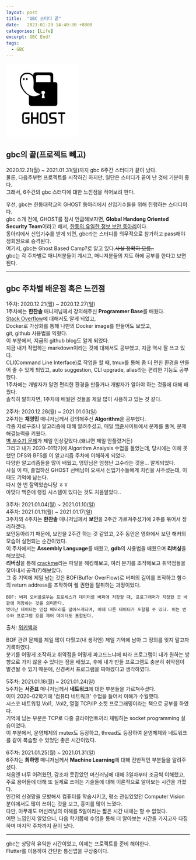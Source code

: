 ```yaml
---
layout: post
title:  "GBC 스터디 끝"
date:   2021-01-29 14:40:30 +0800
categories: [Life]
excerpt: GBC End!
tags:
  - GBC
---
```


![GHOST](/assets/images/ghost_img/ghost.PNG)  
## gbc의 끝(프로젝트 빼고)  

2020.12.21(월) ~ 2021.01.31(일)까지 gbc 6주간 스터디가 끝이 났다.  
물론, 다음주부턴 프로젝트를 시작하긴 하지만, 일단은 스터디가 끝이 난 것에 기분이 좋다.  
그래서, 6주간의 gbc 스터디에 대한 느낀점을 적어보려 한다.  

우선, gbc는 한동대학교의 GHOST 동아리에서 신입기수들을 위해 진행하는 스터디이다.  
gbc 소개 전에, GHOST를 잠시 언급해보자면, **Global Handong Oriented Security Team**이라고 해서, <u>한동의 유일한 정보 보안 동아리</u>이다.  
동아리에서 신입기수를 받게 되면, gbc라는 스터디를 의무적으로 참가하고 pass해야 정회원으로 승격된다.  
여기서, gbc는 Ghost Based Camp?로 알고 있다.~~사실 정확히 모름..~~  
gbc는 각 주차별로 매니저분들이 계시고, 매니저분들의 지도 하에 공부를 한다고 보면 된다.  

---
## gbc 주차별 배운점 혹은 느낀점  

1주차: 2020.12.21(월) ~ 2020.12.27(일)  
1주차에는 **한찬솔** 매니저님께서 강의해주신 **Programmer Base**를 배웠다.  
[Stack Overflow](https://stackoverflow.com/)에 대해서도 알게 되었고,  
Docker로 가상화를 통해 나만의 Docker image를 만들어도 보았고,  
git, github 사용법을 익혔다.  
이 부분에서, 지금의 github blog도 알게 되었다.  
지금 내가 작업하는 markdown이라는 것에 대해서도 공부했고, 지금 역시 잘 쓰고 있다.  
CLI(Command Line Interface)로 작업을 할 때, tmux를 통해 좀 더 편한 환경을 만들어 줄 수 있게 되었고, auto suggestion, CLI upgrade, alias라는 편리한 기능도 공부했다.  
1주차에는 개발자가 알면 편리한 환경을 만들거나 개발자가 알아야 하는 것들에 대해 배웠다.  
솔직히 말하자면, 1주차에 배웠던 것들을 제일 많이 사용하고 있는 것 같다.  

2주차: 2020.12.28(월) ~ 2021.01.03(일)  
2주차는 **채영민** 매니저님께서 강의해주신 **Algorithm**을 공부했다.  
각종 자료구조나 알고리즘에 대해 알려주셨고, 매일 [백준](https://www.acmicpc.net/)사이트에서 문제를 풀며, 문제해결능력을 키웠다.  
[벽 부수기 문제](https://www.acmicpc.net/problem/2206)가 제일 인상깊었다.(왜냐면 제일 안풀렸거든)  
그리고 내가 2020-01학기에 Algorithm Analysis 수업을 들었는데, 당시에는 이해 못했던 DFS와 BFS를 이 알고리즘 주차에 이해하게 되었다.  
다양한 알고리즘들을 많이 배웠고, 영민님은 엄청난 고수라는 것을... 알게되었다.  
사실 이 때, 졸업하신 GHOST 선배님이 오셔서 신입기수들에게 치킨을 사주셨는데, 이 때도 기억에 남는다.  
다시 한 번 잘먹었습니당 ㅎㅎ  
아맞다 백준에 랭킹 시스템이 있다는 것도 처음알았다..  

3주차: 2021.01.04(월) ~ 2021.01.10(일)  
4주차: 2021.01.11(월) ~ 2021.01.17(일)  
3주차와 4주차는 **한찬솔** 매니저님께서 **보안**을 2주간 가르쳐주셨기에 2주를 묶어서 정리하겠다.  
보안동아리기 때문에, 보안을 2주간 하는 것 같았고, 2주 동안은 영화에서 보던 해커의 모습이 실현되는 순간이었다.  
이 주차에서는 **Assembly Language**를 배웠고, **gdb**의 사용법을 배웠으며 **리버싱**을 해보았다.  
**리버싱**을 통해 <u>crackme</u>라는 파일을 해킹해보고, 여러 분기를 조작해보고 취약점들을 찾아내서 공격(?)해보았다.  
그 중 기억에 제일 남는 것은 BOF(Buffer OverFlow)로 버퍼의 길이를 조작하고 함수의 return address를 조작하여 쉘 권한을 탈취하는 과정이었다.  
```  
BOF: 버퍼 오버플로우는 프로세스가 데이터를 버퍼에 저장할 때, 프로그래머가 지정한 곳 바깥에 저장하는 것을 의미한다.
벗어난 데이터는 인접 메모리를 덮어쓰게되며, 이때 다른 데이터가 포함될 수 있다. 이는 변수와 프로그램 흐름 제어 데이터도 포함된다.  
```  
출처: [위키백과](https://ko.wikipedia.org/wiki/%EB%B2%84%ED%8D%BC_%EC%98%A4%EB%B2%84%ED%94%8C%EB%A1%9C)  

BOF 관련 문제를 제일 많이 다뤘고(내 생각엔) 제일 기억에 남아 그 정의를 잊지 말고자 기록하였다.  
분기를 어떻게 조작하고 취약점을 어떻게 파고드느냐에 따라 프로그램이 내가 원하는 방향으로 가지 않을 수 있다는 점을 배웠고, 후에 내가 만들 프로그램도 충분히 취약점이 발견될 수 있기 때문에, 신경써서 프로그램을 짜야겠다고 생각하였다.  

5주차: 2021.01.18(월) ~ 2021.01.24(일)  
5주차는 **서준표** 매니저님께서 **네트워크**에 대한 부분들을 가르쳐주셨다.  
이미 2020-02학기에 '컴퓨터 네트워크' 수업을 들어서 이해가 수월했다.  
시스코 네트워킹.Vol1, .Vol2, 열혈 TCP/IP 소켓 프로그래밍이라는 책으로 공부를 하였다.  
기억에 남는 부분은 TCP로 다중 클라이언트끼리 채팅하는 socket programming 실습이었다.  
이 부분에서, 운영체제의 mutex도 등장하고, thread도 등장하여 운영체제와 네트워크를 같이 복습할 수 있었던 좋은 시간이었다.  

6주차: 2021.01.25(월) ~ 2021.01.31(일)  
6주차는 **최하영** 매니저님께서 **Machine Learning**에 대해 전반적인 부분들을 알려주셨다.  
처음엔 너무 어려웠던, 감조차 못잡았던 머신러닝에 대해 3일차부터 조금씩 이해했고, 주로 용어들에 대해 또 실제로 쓰이는 기술들에 대해 이론적으로 알아보는 시간을 가졌다.  
인간의 신경망을 모방해서 컴퓨터를 학습시키고, 평소 관심있었던 Computer Vision 분야에서도 많이 쓰이는 것을 보고, 흥미를 많이 느꼈다.  
다만, 아무래도 머신러닝의 이해를 5일이라는 짧은 시간 내에는 할 수 없었다.  
어떤 느낌인지 알았으니, 다음 학기쯤에 수업을 통해 더 알아보는 시간을 가지고자 다짐하며 마지막 주차까지 끝이 났다.  

---  

gbc는 상당히 유익한 시간이었고, 이제는 프로젝트를 준비 해야한다.  
Flutter를 이용하여 간단한 통신앱을 구상중이다.  